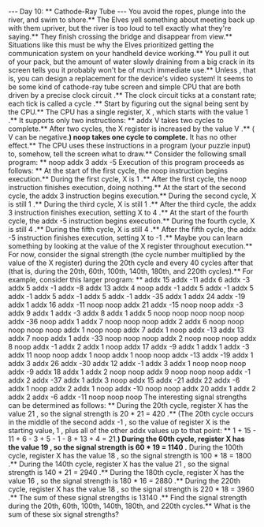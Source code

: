 --- Day 10: ** Cathode-Ray Tube ---
You avoid the ropes, plunge into the river, and swim to shore.**
The Elves yell something about meeting back up with them upriver, but the river is too loud to tell exactly what they're saying.** They finish crossing the bridge and disappear from view.**
Situations like this must be why the Elves prioritized getting the communication system on your handheld device working.** You pull it out of your pack, but the amount of water slowly draining from a big crack in its screen tells you it probably won't be of much immediate use.**
Unless
, that is, you can design a replacement for the device's video system! It seems to be some kind of
cathode-ray tube
screen and simple CPU that are both driven by a precise
clock circuit
.** The clock circuit ticks at a constant rate; each tick is called a
cycle
.**
Start by figuring out the signal being sent by the CPU.** The CPU has a single register,
X
, which starts with the value
1
.** It supports only two instructions: **
addx V
takes
two cycles
to complete.**
After
two cycles, the
X
register is increased by the value
V
.** (
V
can be negative.**)
noop
takes
one cycle
to complete.** It has no other effect.**
The CPU uses these instructions in a program (your puzzle input) to, somehow, tell the screen what to draw.**
Consider the following small program: **
noop
addx 3
addx -5
Execution of this program proceeds as follows: **
At the start of the first cycle, the
noop
instruction begins execution.** During the first cycle,
X
is
1
.** After the first cycle, the
noop
instruction finishes execution, doing nothing.**
At the start of the second cycle, the
addx 3
instruction begins execution.** During the second cycle,
X
is still
1
.**
During the third cycle,
X
is still
1
.** After the third cycle, the
addx 3
instruction finishes execution, setting
X
to
4
.**
At the start of the fourth cycle, the
addx -5
instruction begins execution.** During the fourth cycle,
X
is still
4
.**
During the fifth cycle,
X
is still
4
.** After the fifth cycle, the
addx -5
instruction finishes execution, setting
X
to
-1
.**
Maybe you can learn something by looking at the value of the
X
register throughout execution.** For now, consider the
signal strength
(the cycle number multiplied by the value of the
X
register)
during
the 20th cycle and every 40 cycles after that (that is, during the 20th, 60th, 100th, 140th, 180th, and 220th cycles).**
For example, consider this larger program: **
addx 15
addx -11
addx 6
addx -3
addx 5
addx -1
addx -8
addx 13
addx 4
noop
addx -1
addx 5
addx -1
addx 5
addx -1
addx 5
addx -1
addx 5
addx -1
addx -35
addx 1
addx 24
addx -19
addx 1
addx 16
addx -11
noop
noop
addx 21
addx -15
noop
noop
addx -3
addx 9
addx 1
addx -3
addx 8
addx 1
addx 5
noop
noop
noop
noop
noop
addx -36
noop
addx 1
addx 7
noop
noop
noop
addx 2
addx 6
noop
noop
noop
noop
noop
addx 1
noop
noop
addx 7
addx 1
noop
addx -13
addx 13
addx 7
noop
addx 1
addx -33
noop
noop
noop
addx 2
noop
noop
noop
addx 8
noop
addx -1
addx 2
addx 1
noop
addx 17
addx -9
addx 1
addx 1
addx -3
addx 11
noop
noop
addx 1
noop
addx 1
noop
noop
addx -13
addx -19
addx 1
addx 3
addx 26
addx -30
addx 12
addx -1
addx 3
addx 1
noop
noop
noop
addx -9
addx 18
addx 1
addx 2
noop
noop
addx 9
noop
noop
noop
addx -1
addx 2
addx -37
addx 1
addx 3
noop
addx 15
addx -21
addx 22
addx -6
addx 1
noop
addx 2
addx 1
noop
addx -10
noop
noop
addx 20
addx 1
addx 2
addx 2
addx -6
addx -11
noop
noop
noop
The interesting signal strengths can be determined as follows: **
During the 20th cycle, register
X
has the value
21
, so the signal strength is 20 * 21 =
420
.** (The 20th cycle occurs in the middle of the second
addx -1
, so the value of register
X
is the starting value,
1
, plus all of the other
addx
values up to that point: ** 1 + 15 - 11 + 6 - 3 + 5 - 1 - 8 + 13 + 4 = 21.**)
During the 60th cycle, register
X
has the value
19
, so the signal strength is 60 * 19 =
1140
.**
During the 100th cycle, register
X
has the value
18
, so the signal strength is 100 * 18 =
1800
.**
During the 140th cycle, register
X
has the value
21
, so the signal strength is 140 * 21 =
2940
.**
During the 180th cycle, register
X
has the value
16
, so the signal strength is 180 * 16 =
2880
.**
During the 220th cycle, register
X
has the value
18
, so the signal strength is 220 * 18 =
3960
.**
The sum of these signal strengths is
13140
.**
Find the signal strength during the 20th, 60th, 100th, 140th, 180th, and 220th cycles.**
What is the sum of these six signal strengths?
